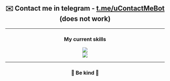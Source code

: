 <h2 text-decoration="none" align="center">✉️ Contact me in telegram - <a target="_blank" href="http://t.me/uContactMeBot">t.me/uContactMeBot</a> (does not work)</h2>

<hr>

<h3 align="center">My current skills</h3>
<p align="center">
  <a href="https://skillicons.dev">
    <img src="https://skillicons.dev/icons?i=c,javascript,typescript" /><br>
    <img src="https://skillicons.dev/icons?i=lua,python,vscode,nodejs" />
  </a>
</p>

<hr>

<h3 align="center">🌸 Be kind 🌸</h3>
